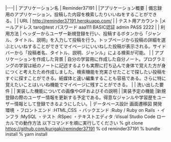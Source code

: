 |---|
| アプリケーション名 | Reminder37191 |
|アプリケーション概要 | 備忘録用のアプリケーション。投稿した内容を検索したりいいねをすることができる。|
| URL | http://reminder37191.herokuapp.com/ |
| テスト用アカウント |メールアドレス taro@test パスワード aaa111 BASIC認証 admin PASS 2222 |
| 利用方法 | ヘッダーからユーザー新規登録を行い、投稿するボタンから「ジャンル、タイトル、説明」を入力して投稿を行う。トップページから投稿の詳細を選ぶといいねすることができてマイページにいいねした投稿が表示される。サイドバーから「投稿者名、タイトル、説明、ジャンル」による検索が可能。 |
| アプリケーションを作成した背景 | 自分の学習用に作成した自分ノート。プログラミングの学習は紙のノートに記述するよりも実際に打ち込んで身体で覚えた方が身につくと考えたため作成しました。検索機能を充実させたことで探したい投稿をすぐに探すことができる。紙媒体と違い編集することも容易である。さらに特に覚えたいことはいいね機能でマイページに残すことができる。 |
| 洗い出した要件 |
| 実装した機能についての画像やGIFおよびその説明 |
|実装予定の機能 |新規登録の際のユーザー情報を更新する予定である。得意なジャンルや学習歴をユーザー情報として登録できるようにしたい。|
データベース設計
画面遷移図
開発環境 ・フロントエンド :HTML,CSS ・バックエンド :Ruby / Ruby on Rails ・インフラ :MySQL ・テスト :RSpec ・テキストエディタ :Visual Studio Code
ローカルでの動作方法 以下コマンドを順に実行してください % git clone https://github.com/kurigaki/reminder37191 % cd reminder37191 % bundle install % yarn install